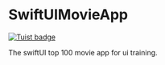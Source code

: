#  SwiftUIMovieApp


[![Tuist badge](https://img.shields.io/badge/Powered%20by-Tuist-blue)](https://tuist.io)

The swiftUI top 100 movie app for ui training.
